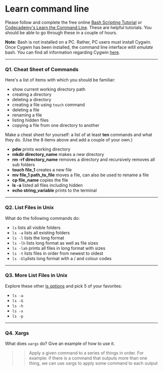 # Learn command line

Please follow and complete the free online [Bash Scripting Tutorial](https://ryanstutorials.net/bash-scripting-tutorial/) or [Codecademy's Learn the Command Line](https://www.codecademy.com/learn/learn-the-command-line). These are helpful tutorials. You should be able to go through these in a couple of hours.

**Note:** Bash is not installed on a PC. Rather, PC users must install Cygwin. Once Cygwin has been installed, the command line interface witll _emulate_ bash. You can find all information regarding Cygwin [here](https://www.cygwin.com/).

---

### Q1. Cheat Sheet of Commands

Here's a list of items with which you should be familiar:

- show current working directory path
- creating a directory
- deleting a directory
- creating a file using `touch` command
- deleting a file
- renaming a file
- listing hidden files
- copying a file from one directory to another

Make a cheat sheet for yourself: a list of at least **ten** commands and what they do. (Use the 8 items above and add a couple of your own.)

- **pdw** prints working directory
- **mkdir directory_name** makes a new directory
- **rm -rf directory_name** removes a directory and recursively removes all sub folders
- **touch file_1** creates a new file
- **mv file_1 path_to_file** moves a file, can also be used to rename a file
- **cp file_name** copies the file
- **ls -a** listed all files including hidden
- **echo string_variable** prints to the terminal

---

### Q2. List Files in Unix

What do the following commands do:

- `ls` lists all visible folders
- `ls -a` lists all existing folders
- `ls -l` lists the long format
- `ls -lh` lists long format as well as file sizes
- `ls -lah` prints all files in long format with sizes
- `ls -t` lists files in order from newest to oldest
- `ls -Glp`lists long format with a / and colour codes

---

### Q3. More List Files in Unix

Explore these other [ls options](http://www.techonthenet.com/unix/basic/ls.php) and pick 5 of your favorites:

- `ls -a`
- `ls -G`
- `ls -h`
- `ls -x`
- `ls -p`

---

### Q4. Xargs

What does `xargs` do? Give an example of how to use it.

> > Apply a given command to a series of things in order.
> > For example: if there is a command that outputs more than one thing, we can use xargs to apply some command to each output
